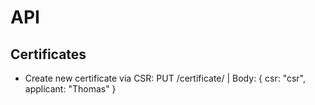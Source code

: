 # API

## Certificates

* Create new certificate via CSR: PUT /certificate/ | Body: { csr: "csr", applicant: "Thomas" }
